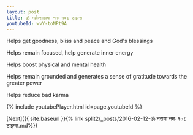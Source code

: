 ```yaml
---
layout: post
title: ॐ महोत्साहाया नमः १०८ टाइम्स
youtubeId: wvY-toNPt9A
---
```

 
 
Helps get goodness, bliss and peace and God's blessings
 
Helps remain focused, help generate inner energy 
 
Helps boost physical and mental health 
 
Helps remain grounded and generates a sense of gratitude towards the greater power 
 
Helps reduce bad karma
 
 
 
 


{% include youtubePlayer.html id=page.youtubeId %}
 
[Next]({{ site.baseurl }}{% link  split2/_posts/2016-02-12-ॐ नराया नमः १०८ टाइम्स.md%})
 
